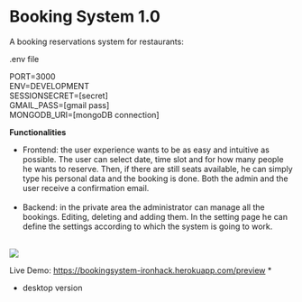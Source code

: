 # Booking System 1.0 

A booking reservations system for restaurants:

.env file

PORT=3000<br>
ENV=DEVELOPMENT<br>
SESSIONSECRET=[secret]<br>
GMAIL_PASS=[gmail pass]<br>
MONGODB_URI=[mongoDB connection]

<strong>Functionalities</strong><br>
<ul>
 <li> Frontend: the user experience wants to be as easy and intuitive as possible. The user can select date, time slot and for how many people he wants to reserve. Then, if there are still seats available, he can simply type his personal data and the booking is done. Both the admin and the user receive a confirmation email.
 </li><br>
 <li>
  Backend: in the private area the administrator can manage all the bookings. Editing, deleting and adding them. In the setting page he can define the settings according to which the system is going to work. 
 </li>
 </ul>
<br>
 
 

<img src="https://repository-images.githubusercontent.com/180376589/f1a25280-6e8a-11e9-9dc9-a87a010bffce">



Live Demo: https://bookingsystem-ironhack.herokuapp.com/preview *

* desktop version

